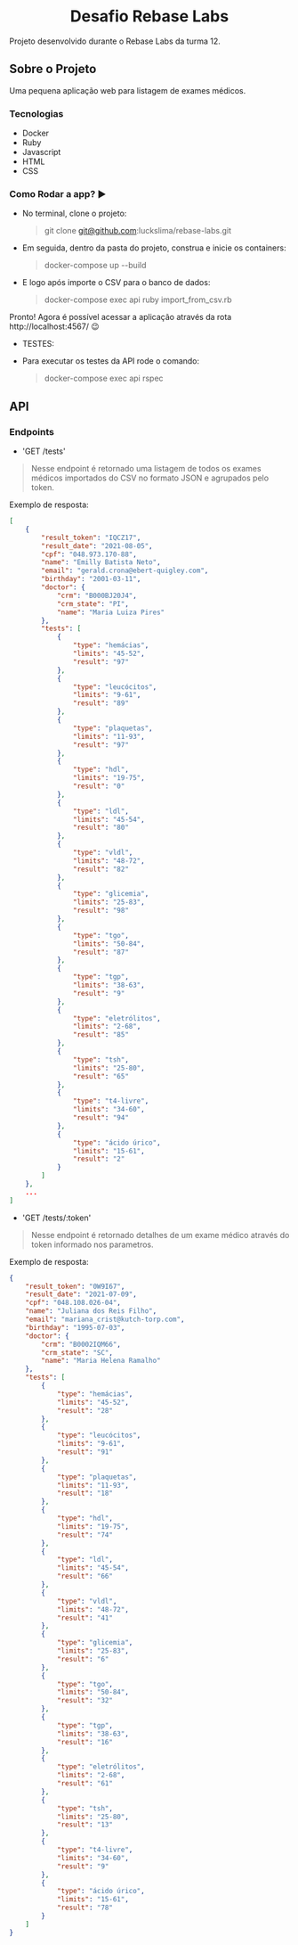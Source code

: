 <div align="center">

  <h1 align="center">Desafio Rebase Labs</h1>

  <p align="justify">
    Projeto desenvolvido durante o Rebase Labs da turma 12.
    <br/>
  </p>
</div>

## Sobre o Projeto

Uma pequena aplicação web para listagem de exames médicos.

### Tecnologias 

- Docker
- Ruby
- Javascript
- HTML
- CSS

### Como Rodar a app? :arrow_forward:

- No terminal, clone o projeto:

  > git clone git@github.com:luckslima/rebase-labs.git

- Em seguida, dentro da pasta do projeto, construa e inicie os containers:

  > docker-compose up --build

- E logo após importe o CSV para o banco de dados:

  > docker-compose exec api ruby import_from_csv.rb

Pronto! Agora é possível acessar a aplicação através da rota http://localhost:4567/ :wink:

- TESTES:

- Para executar os testes da API rode o comando:

  > docker-compose exec api rspec

## API

### Endpoints

- 'GET /tests' 

> Nesse endpoint é retornado uma listagem de todos os exames médicos importados do CSV no formato JSON e agrupados pelo token.

Exemplo de resposta:
```json
[
    {
        "result_token": "IQCZ17",
        "result_date": "2021-08-05",
        "cpf": "048.973.170-88",
        "name": "Emilly Batista Neto",
        "email": "gerald.crona@ebert-quigley.com",
        "birthday": "2001-03-11",
        "doctor": {
            "crm": "B000BJ20J4",
            "crm_state": "PI",
            "name": "Maria Luiza Pires"
        },
        "tests": [
            {
                "type": "hemácias",
                "limits": "45-52",
                "result": "97"
            },
            {
                "type": "leucócitos",
                "limits": "9-61",
                "result": "89"
            },
            {
                "type": "plaquetas",
                "limits": "11-93",
                "result": "97"
            },
            {
                "type": "hdl",
                "limits": "19-75",
                "result": "0"
            },
            {
                "type": "ldl",
                "limits": "45-54",
                "result": "80"
            },
            {
                "type": "vldl",
                "limits": "48-72",
                "result": "82"
            },
            {
                "type": "glicemia",
                "limits": "25-83",
                "result": "98"
            },
            {
                "type": "tgo",
                "limits": "50-84",
                "result": "87"
            },
            {
                "type": "tgp",
                "limits": "38-63",
                "result": "9"
            },
            {
                "type": "eletrólitos",
                "limits": "2-68",
                "result": "85"
            },
            {
                "type": "tsh",
                "limits": "25-80",
                "result": "65"
            },
            {
                "type": "t4-livre",
                "limits": "34-60",
                "result": "94"
            },
            {
                "type": "ácido úrico",
                "limits": "15-61",
                "result": "2"
            }
        ]
    },
    ...
]
```

- 'GET /tests/:token' 

> Nesse endpoint é retornado detalhes de um exame médico através do token informado nos parametros.

Exemplo de resposta:
```json
{
    "result_token": "0W9I67",
    "result_date": "2021-07-09",
    "cpf": "048.108.026-04",
    "name": "Juliana dos Reis Filho",
    "email": "mariana_crist@kutch-torp.com",
    "birthday": "1995-07-03",
    "doctor": {
        "crm": "B0002IQM66",
        "crm_state": "SC",
        "name": "Maria Helena Ramalho"
    },
    "tests": [
        {
            "type": "hemácias",
            "limits": "45-52",
            "result": "28"
        },
        {
            "type": "leucócitos",
            "limits": "9-61",
            "result": "91"
        },
        {
            "type": "plaquetas",
            "limits": "11-93",
            "result": "18"
        },
        {
            "type": "hdl",
            "limits": "19-75",
            "result": "74"
        },
        {
            "type": "ldl",
            "limits": "45-54",
            "result": "66"
        },
        {
            "type": "vldl",
            "limits": "48-72",
            "result": "41"
        },
        {
            "type": "glicemia",
            "limits": "25-83",
            "result": "6"
        },
        {
            "type": "tgo",
            "limits": "50-84",
            "result": "32"
        },
        {
            "type": "tgp",
            "limits": "38-63",
            "result": "16"
        },
        {
            "type": "eletrólitos",
            "limits": "2-68",
            "result": "61"
        },
        {
            "type": "tsh",
            "limits": "25-80",
            "result": "13"
        },
        {
            "type": "t4-livre",
            "limits": "34-60",
            "result": "9"
        },
        {
            "type": "ácido úrico",
            "limits": "15-61",
            "result": "78"
        }
    ]
}
```


